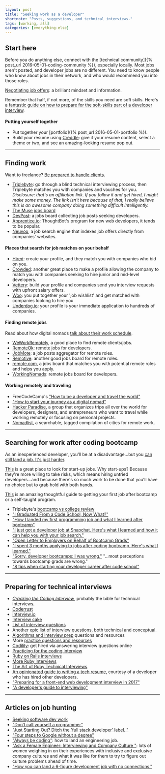 ```yaml
---
layout: post
title: "Seeking work as a developer"
shortnote: "Posts, suggestions, and technical interviews."
tags: [working, all]
categories: [everything-else]
---
```


## Start here

Before you do anything else, connect with the [technical community]({% post_url 2016-05-01-coding-community %}), especially locally. Most jobs aren't posted, and developer jobs are no different. You need to know people who know about jobs in their network, and who would recommend you into those roles.

[Negotiating job offers](https://medium.freecodecamp.com/ten-rules-for-negotiating-a-job-offer-ee17cccbdab6#.wh6xk26pl): a brilliant mindset and information.

Remember that half, if not more, of the skills you need are soft skills. Here's a [fantastic guide on how to prepare for the soft-skills part of a developer interview](https://medium.com/javascript-scene/master-the-javascript-interview-soft-skills-a8a5fb02c466).

#### Putting yourself together
* Put together your [portfolio]({% post_url 2016-05-01-portfolio %}).
* Build your resume using [Creddle](https://resume.creddle.io/): give it your resume content, select a theme or two, and see an amazing-looking resume pop out.

<hr>

## Finding work
Want to freelance? [Be prepared to handle clients](http://blog.hightail.com/how-to-handle-clients-by-a-client/).

* [Triplebyte](https://triplebyte.com/a/SVcqTxi/d ): go through a blind technical interviewing process, then Triplebyte matches you with companies and vouches for you. *Disclosure: that's an affiliation link. If you follow it and get hired, I might make some money. The link isn't here because of that, I really believe this is an awesome company doing something difficult intelligently.*
* [The Muse jobs board](https://www.themuse.com/jobs)
* [DevPost](http://devpost.com/): a jobs board collecting job posts seeking developers.
* [Apprentice.io](http://www.apprentice.io/): ThoughtBot's program for new web developers, it tends to be popular.
* [Neuvoo](neuvoo.com), a job search engine that indexes job offers directly from companies' websites.

#### Places that search for job matches on your behalf
* [Hired](https://hired.com/): create your profile, and they match you with companies who bid on you.
* [Crowded](https://www.crowded.com/): another great place to make a profile allowing the company to match you with companies seeking to hire junior and mid-level developers.
* [Vettery](https://www.vettery.com/): build your profile and companies send you interview requests with upfront salary offers.
* [Woo](https://woo.io/): you put together your 'job wishlist' and get matched with companies looking to hire you.
* [Underdog.io](https://underdog.io/): your profile is your immediate application to hundreds of companies.

#### Finding remote jobs
Read about how digital nomads [talk about their work schedule](http://gigigriffis.com/ask-a-digital-nomad-whats-your-work-schedule/).

* [WeWorkRemotely](https://weworkremotely.com/), a good place to find remote clients/jobs.
* [RemoteOk](https://remoteok.io/): remote jobs for developers.
* [JobMote](https://jobmote.com/): a job posts aggregator for remote roles.
* [Remotive](https://remotive.io/find-a-job/?category=engineering): another good jobs board for remote roles.
* [remote.com](https://remote.com/), a jobs board that matches you with potential remote roles and helps you apply.
* [WorkingNomads](https://www.workingnomads.co/jobs): remote jobs board for developers.

#### Working remotely and traveling
* FreeCodeCamp's ["How to be a developer and travel the world"](https://medium.freecodecamp.com/how-to-be-a-developer-and-travel-the-world-376818109bff)
* ["How to start your journey as a digital nomad"](https://blog.usesixty.com/iii-how-to-start-your-journey-as-a-digital-nomad-6e8ce8515a3d)
* [Hacker Paradise](http://www.hackerparadise.org/), a group that organizes trips all over the world for developers, designers, and entrepreneurs who want to travel while working remotely or focusing on personal projects.
* [Nomadlist](https://nomadlist.com/), a searchable, tagged compilation of cities for remote work.

<hr>

## Searching for work after coding bootcamp
As an inexperienced developer, you'll be at a disadvantage...but you [can still land a job. It's just harder](https://simpleprogrammer.com/2016/09/12/software-development-job-without-experience/).

[This](https://www.linkedin.com/pulse/best-resources-nyc-startup-jobs-will-blaze?trk=prof-post) is a great place to look for start-up jobs. Why start-ups? Because they're more willing to take risks, which means hiring untried developers...and because there's so much work to be done that you'll have no choice but to grab hold with both hands.

[This](https://clutchtalent.github.io/beginning-job-search/) is an amazing thoughtful guide to getting your first job after bootcamp or a self-taught program.

* Triplebyte's [bootcamp vs college review](http://blog.triplebyte.com/bootcamps-vs-college)
* ["I Graduated From a Code School, Now What?"](https://www.kcoleman.me/2015/12/06/i-graduated-from-a-code-school-now-what.html)
* ["How I landed my first programming job and what I learned after bootcamp"](http://www.tablexi.com/developers/first-programming-job/)
* ["I just got a developer job at Snapchat. Here's what I learned and how it can help you with your job search."](https://medium.freecodecamp.com/a-dynamic-framework-for-finding-your-first-programming-job-b4eb0605b4f3#.atwkp8g9g)
* ["Open Letter to Employers on Behalf of Bootcamp Grads"](https://www.linkedin.com/pulse/open-letter-employers-behalf-bootcamp-grads-also-tom-goldenberg?trk=mp-reader-card)
* ["I spent 3 months applying to jobs after coding bootcamp. Here's what I learned."](https://medium.freecodecamp.com/5-key-learnings-from-the-post-bootcamp-job-search-9a07468d2331#.ysft1aq3f)
* ["Sorry, developer bootcamps: I was wrong."](https://medium.com/@dillonforrest/sorry-developer-bootcamps-i-was-wrong-ea37fcc5572c) "...most perceptions towards bootcamp grads are wrong."
* ["8 tips when starting your developer career after code school"](https://www.codefellows.org/blog/8-tips-when-starting-your-dev-career-after-code-school/)

<hr>

## Preparing for technical interviews
* *[Cracking the Coding Interview](https://www.amazon.com/Cracking-Coding-Interview-Programming-Questions/dp/0984782850/ref=sr_1_1?ie=UTF8&qid=1471617539&sr=8-1&keywords=cracking+the+coding+interview)*, probably the bible for technical interviews.
* [Coderrust](http://www.coderust.com/)
* [interview.io](http://interviewing.io/)
* [Interview cake](https://www.interviewcake.com)
* [List of interview questions](http://kelukelu.me/interview/questions.html)
* [Another epic list of interview questions](http://katemats.com/interview-questions/), both technical and conceptual.
* [Algorithms and interview prep](http://meetupresources.herokuapp.com/index.html) questions and resources
* More [practice questions and resources](http://codingforinterviews.com/practice)
* [Codility](https://codility.com/): get hired via answering interview questions online
* [Practicing for the coding interview](https://www.codeschool.com/blog/2015/12/01/5-ways-practice-coding-interview/)
* [Ruby on Rails interviews](http://blog.mypath.io/ruby-on-rails-interview-questions-that-will-land-you-the-job/?utm_source=so&utm_medium=reddit&utm_campaign=rubyonrailsinterview)
* [More Ruby interviews](http://www.sitepoint.com/ruby-interview-questions-problem-walkthroughs/)
* [The Art of Ruby Technical Interviews](http://technology.customink.com/blog/2015/11/23/the-art-of-ruby-technical-interviews/)
* [An opinionated guide to writing a tech resume](https://medium.freecodecamp.com/how-to-write-a-good-resume-in-2017-b8ea9dfdd3b9#.ovj364sio), courtesy of a developer who has hired other developers.
* ["Preparing for a front-end web development interview in 2017"](http://davidshariff.com/blog/preparing-for-a-front-end-web-development-interview-in-2017/)
* ["A developer's guide to interviewing"](https://medium.freecodecamp.org/how-to-interview-as-a-developer-candidate-b666734f12dd)

<hr>

## Articles on job hunting
* [Seeking software dev work](http://lesswrong.com/lw/hd1/maximizing_your_donations_via_a_job/)
* ["Don’t call yourself a programmer"](http://www.kalzumeus.com/2011/10/28/dont-call-yourself-a-programmer/)
* ["Just Starting Out? Ditch the 'full stack developer' label. "](https://m.signalvnoise.com/just-starting-out-ditch-the-full-stack-developer-label-11df9d3c7c6)
* ["Four steps to Google without a degree"](https://medium.com/always-be-coding/four-steps-to-google-without-a-degree-8f381aa6bd5e#.sbzhzgc7y)
* ["Always be coding"](https://medium.com/always-be-coding/abc-always-be-coding-d5f8051afce2#.c03lox9py): how to land an engineering job.
* ["Ask a Female Engineer: Interviewing and Company Culture "](http://themacro.com/articles/2016/10/ask-a-female-engineer-3/?utm_content=buffer4b472&utm_medium=social&utm_source=twitter.com&utm_campaign=buffer): lots of women weighing in on their experiences with inclusive and exclusive company cultures and what it was like for them to try to figure out culture problems ahead of time.
* ["How you can land a 6-figure development job with no connections."](https://medium.freecodecamp.com/how-you-can-land-a-6-figure-job-in-tech-with-no-connections-6eed0de26ea4#.xqr1vf2w7)
